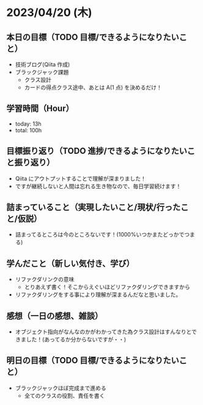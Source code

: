 # 2023/04/20 (木)

## 本日の目標（TODO 目標/できるようになりたいこと）

- 技術ブログ(Qiita 作成)
- ブラックジャック課題
  - クラス設計
  - カードの得点クラス途中、あとは A(1 点) を決めるだけ！

## 学習時間（Hour）

- today: 13h
- total: 100h

## 目標振り返り（TODO 進捗/できるようになりたいこと振り返り）

- Qiita にアウトプットすることで理解が深まりました！
- ですが継続しないと人間は忘れる生き物なので、毎日学習続けます！

## 詰まっていること（実現したいこと/現状/行ったこと/仮説）

- 詰まってるところは今のところないです！(1000%いつかまたどっかでつまる)

## 学んだこと（新しい気付き、学び）

- リファクダリンクの意味
  - とりあえず書く！そこからえぐいほどリファクダリングできますから
- リファクダリングをする事により理解が深まるんだなと思いました。

## 感想（一日の感想、雑談）

- オブジェクト指向がなんなのかがわかってきた為クラス設計はすんなりとできました！(あってるか分からないですが・・)

## 明日の目標（TODO 目標/できるようになりたいこと）

- ブラックジャックほぼ完成まで進める
  - 全てのクラスの役割、責任を書く

